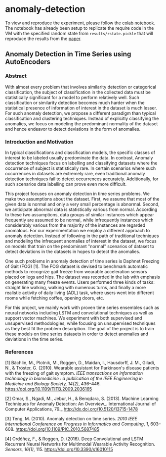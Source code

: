 # anomaly-detection

To view and reproduce the experiment, please follow the [colab notebook](https://colab.research.google.com/drive/1X6a-0NFpzFqvAsK3bQW_iFln8Vz4rsPc?usp=sharing). The notebook has already been setup to replicate the require code in the VM with the specified random state from `results/rstate.pickle` that will reproduce the results from the [paper](report.pdf).

## Anomaly Detection in Time Series using AutoEncoders

### Abstract

With almost every problem that involves similarity detection or categorical classification, the subject of classification in the collected data must be statistically significant for a model to perform relatively well. Such classification or similarity detection becomes much harder when the statistical presence of information of interest in the dataset is much lesser. For such anomaly detection, we propose a different paradigm than typical classification and clustering techniques. Instead of explicitly classifying the anomalies, we focus on modeling the predominant normality of the dataset and hence endeavor to detect deviations in the form of anomalies.

### Introduction and Motivation

In typical classifications and classification models, the specific classes of interest to be labeled usually predominate the data. In contrast, Anomaly detection techniques focus on labelling and classifying datasets where the occurrence of subject is statistically rare. In certain scenarios where such occurrences in datasets are extremely rare, even traditional anomaly detection techniques fail to detect occurrences accurately. Additionally, for such scenarios data labelling can prove even more difficult.

This project focuses on anomaly detection in time series problems. We make two assumptions about the dataset. First, we assume that most of the given data is normal and only a very small percentage is abnormal. Second, we anticipate abnormal data is statistically various from normal. According to these two assumptions, data groups of similar instances which appear frequently are assumed to be normal, while infrequently instances which considerably various from the majority of the instances are regarded anomalous. For our experimentation we employ a different approach to anomaly detection. Instead of following in the path of traditional techniques and modeling the infrequent anomalies of interest in the dataset, we focus on models that train on the predominant &quot;normal&quot; scenarios of dataset to detect deviations in the datasets in hopes to detect the anomalies.

One such problems in anomaly detection of time series is Daphnet Freezing of Gait (FOG) [1]. The FOG dataset is devised to benchmark automatic methods to recognize gait freeze from wearable acceleration sensors placed on legs and hips. The dataset was recorded in the lab with emphasis on generating many freeze events. Users performed three kinds of tasks: straight line walking, walking with numerous turns, and finally a more realistic activity of daily living (ADL) task, where users went into different rooms while fetching coffee, opening doors, etc.

For this project, we mainly work with proven time series ensembles such as neural networks including LSTM and convolutional techniques as well as support vector machines. We experiment with both supervised and unsupervised methodologies, while focusing on unsupervised techniques as they best fit the problem description. The goal of the project is to train these models on time series datasets in order to detect anomalies and deviations in the time series.

### References

[1] Bächlin, M., Plotnik, M., Roggen, D., Maidan, I., Hausdorff, J. M., Giladi, N., &amp; Tröster, G. (2010). Wearable assistant for Parkinson&#39;s disease patients with the freezing of gait symptom. _IEEE transactions on information technology in biomedicine : a publication of the IEEE Engineering in Medicine and Biology Society, 14(2)_, 436–446. https://doi.org/10.1109/TITB.2009.2036165

[2] Omar, S., Ngadi, M., Jebur, H., &amp; Benqdara, S. (2013). Machine Learning Techniques for Anomaly Detection: An Overview_. International Journal of Computer Applications, 79._ http://dx.doi.org/10.5120/13715-1478

[3] Teng, M. (2010). Anomaly detection on time series. _2010 IEEE International Conference on Progress in Informatics and Computing_, _1_, 603–608. https://doi.org/10.1109/PIC.2010.5687485

[4] Ordóñez, F., &amp; Roggen, D. (2016). Deep Convolutional and LSTM Recurrent Neural Networks for Multimodal Wearable Activity Recognition. _Sensors, 16(1)_, 115. https://doi.org/10.3390/s16010115
